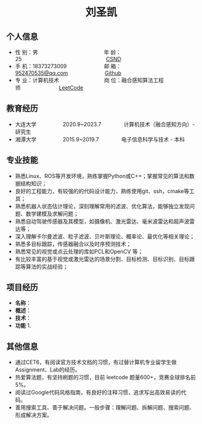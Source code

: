  <center>
     <h1>刘圣凯</h1>
 </center>

## 个人信息 

* 性 别：男&emsp;&emsp;&emsp;&emsp;&emsp;&emsp;&emsp;&emsp;&emsp;&emsp;&emsp;&emsp;&ensp;年 龄：25&emsp;&emsp;&emsp;&emsp;&emsp;&emsp;&emsp;&emsp;&emsp;&emsp;&emsp;&emsp;&emsp;&emsp;&emsp;&emsp;[CSND](https://blog.csdn.net/liusscsdn)		             			
* 手 机：18373273009 &emsp;&emsp;&emsp;&emsp;&emsp;&emsp;&ensp;  邮 箱：952470535@qq.com&emsp;&emsp;&emsp;&emsp;&emsp;&emsp;&emsp;[Github](https://github.com/shengkai365)
* 专 业：计算机技术 &emsp;&emsp;&emsp;&emsp;&emsp;&emsp;&emsp;&emsp; 岗 位：融合感知算法工程师&emsp;&emsp;&emsp;&emsp;&emsp;&emsp;&emsp; [LeetCode](https://leetcode.cn/u/shengkai/)

## 教育经历

* 大连大学&emsp;&emsp;&emsp;&emsp;&emsp;2020.9~2023.7&emsp;&emsp;&emsp;&emsp; 计算机技术（融合感知方向）- 研究生         
* 湘潭大学&emsp;&emsp;&emsp;&emsp;&emsp;2015.9~2019.7&emsp;&emsp;&emsp;&emsp; 电子信息科学与技术 - 本科  

## 专业技能

* 熟悉Linux、ROS等开发环境，熟练掌握Python或C++；掌握常见的算法和数据结构知识；
* 良好的工程能力，有较强的的代码设计能力，熟练使用git、ssh，cmake等工具；
* 熟悉机器人状态估计理论，深刻理解常用的滤波、优化算法，能够独立发现问题、数学建模及求解问题；
* 熟悉自动驾驶传感器及其模型，如摄像机、激光雷达、毫米波雷达和超声波雷达等；
* 深入理解卡尔曼滤波、粒子滤波、贝叶斯理论、概率论、最优化等相关理论；
* 熟悉多目标跟踪，传感器融合以及时序预测技术；
* 熟悉常见的视觉或点云处理的库如PCL和OpenCV 等；
* 有比较丰富的基于视觉或激光雷达的场景分割、目标检测、目标识别、目标跟踪等算法的实战经验；

## 项目经历

- **名称**： 
- **概述**：
- **技术**：
- **功能**
  1. 

## 其他信息
* 通过CET6，有阅读官方技术文档的习惯，有过替计算机专业留学生做Assignment、Lab的经历。
* 热爱算法题，有坚持刷题的习惯，目前 leetcode 题量600+，竞赛全球排名前5%。
* 阅读过Google代码风格指南，有良好的注释习惯，追求写出高效易读的代码。
* 善用搜索工具、善于解决问题。一般步骤：理解问题、拆解问题、搜索问题、形成解决方案。